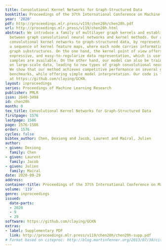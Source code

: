 ```yaml
---
title: Convolutional Kernel Networks for Graph-Structured Data
booktitle: Proceedings of the 37th International Conference on Machine Learning
year: '2020'
pdf: http://proceedings.mlr.press/v119/chen20h/chen20h.pdf
url: http://proceedings.mlr.press/v119/chen20h.html
abstract: We introduce a family of multilayer graph kernels and establish new links
  between graph convolutional neural networks and kernel methods. Our approach generalizes
  convolutional kernel networks to graph-structured data, by representing graphs as
  a sequence of kernel feature maps, where each node carries information about local
  graph substructures. On the one hand, the kernel point of view offers an unsupervised,
  expressive, and easy-to-regularize data representation, which is useful when limited
  samples are available. On the other hand, our model can also be trained end-to-end
  on large-scale data, leading to new types of graph convolutional neural networks.
  We show that our method achieves competitive performance on several graph classification
  benchmarks, while offering simple model interpretation. Our code is freely available
  at https://github.com/claying/GCKN.
layout: inproceedings
series: Proceedings of Machine Learning Research
publisher: PMLR
issn: 2640-3498
id: chen20h
month: 0
tex_title: Convolutional Kernel Networks for Graph-Structured Data
firstpage: 1576
lastpage: 1586
page: 1576-1586
order: 1576
cycles: false
bibtex_author: Chen, Dexiong and Jacob, Laurent and Mairal, Julien
author:
- given: Dexiong
  family: Chen
- given: Laurent
  family: Jacob
- given: Julien
  family: Mairal
date: 2020-09-29
address: 
container-title: Proceedings of the 37th International Conference on Machine Learning
volume: '119'
genre: inproceedings
issued:
  date-parts:
  - 2020
  - 9
  - 29
software: https://github.com/claying/GCKN
extras:
- label: Supplementary PDF
  link: http://proceedings.mlr.press/v119/chen20h/chen20h-supp.pdf
# Format based on citeproc: http://blog.martinfenner.org/2013/07/30/citeproc-yaml-for-bibliographies/
---
```

